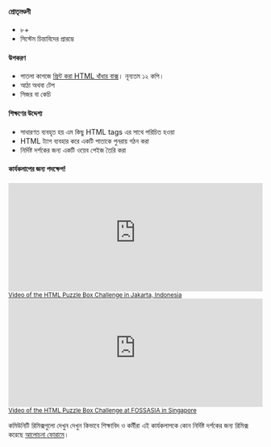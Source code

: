 #### শ্রোতৃমণ্ডলী
* ৮+
* সিস্টেম চিন্তাবিদের প্রারম্ভে

#### উপকরণ
* পাতলা কাগজে [প্রিন্ট করা HTML ধাঁধার বাক্স](https://www.dropbox.com/s/lv7u8tqawawudiy/html-puzzle-box.pdf?dl=0)। নূন্যতম ১২ কপি।
* আঠা অথবা টেপ
* সিজর বা কেচি

#### শিক্ষণের উদ্দেশ্য

* সাধারণত ব্যবহৃত হয় এম কিছু HTML tags এর সাথে পরিচিত হওয়া
* HTML ট্যাগ ব্যবহার করে একটি পাতাকে পুনরায় গঠন করা
* নির্দিষ্ট দর্শকের জন্য একটি ওয়েব পেইজ তৈরি করা

#### কার্যকলাপের জন্য পদক্ষেপ!
<iframe src="https://www.youtube-nocookie.com/embed/0lj_nkmwMF4?rel=0" allowfullscreen="" frameborder="0" height="215px" width="100%"></iframe><br>
<a href="https://www.youtube.com/watch?v=0lj_nkmwMF4"><small>Video of the HTML Puzzle Box Challenge in Jakarta, Indonesia</small></a>


<iframe src="https://www.youtube-nocookie.com/embed/_LFaWJqRi64?t=1m" allowfullscreen="" frameborder="0" height="215px" width="100%"></iframe><br>
                <a href="https://youtu.be/_LFaWJqRi64?t=1m"><small>Video of the HTML Puzzle Box Challenge at FOSSASIA in Singapore</small></a>
                
কমিউনিটি রিমিক্সগুলো দেখুন
দেখুন কিভাবে শিক্ষাবিদ ও কর্মীরা এই কার্যকলাপকে কোন নির্দিষ্ট দর্শকের জন্য রিমিক্স করেছে [আলোচনা ফোরামে](http://discourse.webmaker.org/t/testing-2-writing-the-web/1195/3)।
